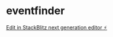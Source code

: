 # eventfinder

[Edit in StackBlitz next generation editor ⚡️](https://stackblitz.com/~/github.com/TeddyBergsman/eventfinder)